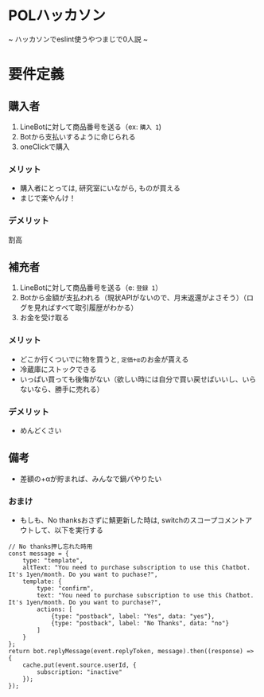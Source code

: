 # POLハッカソン
~ ハッカソンでeslint使うやつまじで0人説 ~

# 要件定義

## 購入者
1. LineBotに対して商品番号を送る（ex: ```購入 1```)
2. Botから支払いするように命じられる
3. oneClickで購入

### メリット
+ 購入者にとっては, 研究室にいながら, ものが買える
+ まじで楽やんけ！
### デメリット
割高

## 補充者
1. LineBotに対して商品番号を送る（e: ```登録 1```）
2. Botから金額が支払われる（現状APIがないので、月末返還がよさそう）（ログを見ればすべて取引履歴がわかる）
3. お金を受け取る

### メリット
+ どこか行くついでに物を買うと, ```定価+α```のお金が貰える
+ 冷蔵庫にストックできる
+ いっぱい買っても後悔がない（欲しい時には自分で買い戻せばいいし、いらないなら、勝手に売れる）
### デメリット
+ めんどくさい

## 備考
+ 差額の+αが貯まれば、みんなで鍋パやりたい

### おまけ
+ もしも、No thanksおさずに鯖更新した時は, switchのスコープコメントアウトして、以下を実行する
```
// No thanks押し忘れた時用
const message = {
	type: "template",
	altText: "You need to purchase subscription to use this Chatbot. It's 1yen/month. Do you want to puchase?",
	template: {
		type: "confirm",
		text: "You need to purchase subscription to use this Chatbot. It's 1yen/month. Do you want to purchase?",
		actions: [
			{type: "postback", label: "Yes", data: "yes"},
			{type: "postback", label: "No Thanks", data: "no"}
		]
	}
};
return bot.replyMessage(event.replyToken, message).then((response) => {
	cache.put(event.source.userId, {
		subscription: "inactive"
	});
});
```
